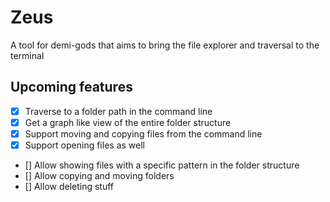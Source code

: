 # Zeus

A tool for demi-gods that aims to bring the file explorer and traversal to the terminal

## Upcoming features

- [x] Traverse to a folder path in the command line
- [x]  Get a graph like view of the entire folder structure
- [x]  Support moving and copying files from the command line
- [x]  Support opening files as well
- [] Allow showing files with a specific pattern in the folder structure
- [] Allow copying and moving folders
- [] Allow deleting stuff